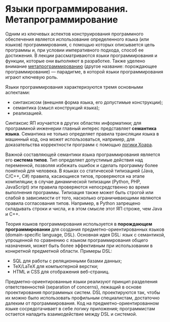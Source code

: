 # Языки программирования. Метапрограммирование

Одним из ключевых аспектов конструирования программного обеспечения является
использование определенного языка (или языков) программирования,
с помощью которых описывается цель программы и, при условии императивного подхода,
способ ее достижения. В лекции рассматриваются языки программирования и функции,
которые они выполняют в разработке. Также уделено внимание [метапрограммированию][meta]
(другое название: порождающее программирование) — парадигме, в которой языки программирования
играют ключевую роль.

Языки программирования характеризуются тремя основными аспектами:

* синтаксисом (внешняя форма языка, его допустимые конструкции);
* семантика (смысл конструкций языка);
* реализацией.

Синтаксис ЯП изучается в других областях информатики; для программной инженерии
главный интерес представляет **семантика языка**. Семантика не только определяет
правила трансляции языка в машинный код, она может использоваться, например,
для доказательства корректности программ с помощью [логики Хоара][hoare].

Важной составляющей семантики языка программирования является его **система типов**.
Тип определяет допустимые действия над переменной, позволяя избежать ошибок
и сделать программу более понятной для человека. В языках со статической типизацией
(Java, C/C++, C#) правила, касающиеся типов, проверяются на этапе компиляции;
в случае динамической типизации (Python, PHP, JavaScript) эти правила проверяются
непосредственно во время выполнения программы. Типизация также может быть строгой
или слабой в зависимости от того, насколько ограничивающими являются правила
согласования типов. Например, в Python запрещено складывать строки и числа,
и в этом смысле этот ЯП строже, чем Java и C++.

Теория языков программирования используется в **порождающем программировании**
для создания предметно-ориентированных языков (domain-specific language, DSL).
Основная идея DSL: язык с семантикой, упрощенной по сравнению с языком программирования
общего назначения, может быть более эффективным при использовании в конкретной
предметной области. Примеры DSL:

* SQL для работы с реляционными базами данных;
* TeX/LaTeX для компьютерной верстки;
* HTML и CSS для отображения веб-страниц.

Предметно-ориентированные языки реализуют принцип разделения ответственностей
(separation of concerns), лежащий в основе проектирования программных систем.
DSL проектируются так, чтобы их можно было использовать профильным специалистам,
достаточно далеким от программирования. Код на предметно-ориентированном языке сосредотачивает
в себе логику приложения; программистам остается наладить взаимодействие
между DSL и системой.

[meta]: https://ru.wikipedia.org/wiki/%D0%9C%D0%B5%D1%82%D0%B0%D0%BF%D1%80%D0%BE%D0%B3%D1%80%D0%B0%D0%BC%D0%BC%D0%B8%D1%80%D0%BE%D0%B2%D0%B0%D0%BD%D0%B8%D0%B5
[hoare]: https://ru.wikipedia.org/wiki/%D0%9B%D0%BE%D0%B3%D0%B8%D0%BA%D0%B0_%D0%A5%D0%BE%D0%B0%D1%80%D0%B0
